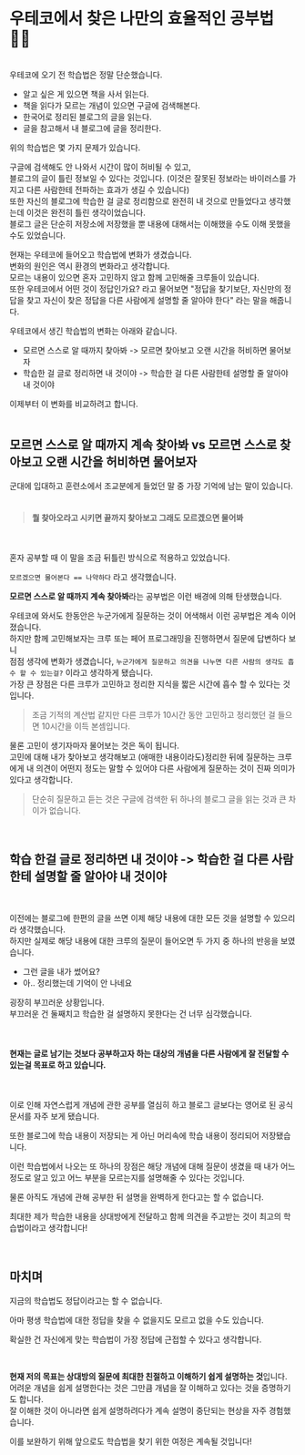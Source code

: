 # 우테코에서 찾은 나만의 효율적인 공부법 🧑‍🎓
<br>
우테코에 오기 전 학습법은 정말 단순했습니다.
<br>

* 알고 싶은 게 있으면 책을 사서 읽는다.
* 책을 읽다가 모르는 개념이 있으면 구글에 검색해본다.
* 한국어로 정리된 블로그의 글을 읽는다.
* 글을 참고해서 내 블로그에 글을 정리한다.

위의 학습법은 몇 가지 문제가 있습니다.

구글에 검색해도 안 나와서 시간이 많이 허비될 수 있고,<br>
블로그의 글이 틀린 정보일 수 있다는 것입니다. (이것은 잘못된 정보라는 바이러스를 가지고 다른 사람한테 전파하는 효과가 생길 수 있습니다)<br>
또한 자신의 블로그에 학습한 걸 글로 정리함으로 완전히 내 것으로 만들었다고 생각했는데 이것은 완전히 틀린 생각이었습니다.<br>
블로그 글은 단순히 저장소에 저장했을 뿐 내용에 대해서는 이해했을 수도 이해 못했을 수도 있었습니다.<br>

현재는 우테코에 들어오고 학습법에 변화가 생겼습니다.<br>
변화의 원인은 역시 환경의 변화라고 생각합니다.<br>
모르는 내용이 있으면 혼자 고민하지 않고 함께 고민해줄 크루들이 있습니다.<br>
또한 우테코에서 어떤 것이 정답인가요? 라고 물어보면 "정답을 찾기보단, 자신만의 정답을 찾고 자신이 찾은 정답을 다른 사람에게 설명할 줄 알아야 한다" 라는 말을 해줍니다.<br>

우테코에서 생긴 학습법의 변화는 아래와 같습니다.<br>
* 모르면 스스로 알 때까지 찾아봐 -> 모르면 찾아보고 오랜 시간을 허비하면 물어보자
* 학습한 걸 글로 정리하면 내 것이야 -> 학습한 걸 다른 사람한테 설명할 줄 알아야 내 것이야

이제부터 이 변화를 비교하려고 합니다.<br>
<br>

## 모르면 스스로 알 때까지 계속 찾아봐 vs 모르면 스스로 찾아보고 오랜 시간을 허비하면 물어보자

군대에 입대하고 훈련소에서 조교분에게 들었던 말 중 가장 기억에 남는 말이 있습니다.<br>
<br>

> #### 뭘 찾아오라고 시키면 끝까지 찾아보고 그래도 모르겠으면 물어봐

<br>

혼자 공부할 때 이 말을 조금 뒤틀린 방식으로 적용하고 있었습니다.<br>

```모르겠으면 물어본다 == 나약하다``` 라고 생각했습니다.

<b>모르면 스스로 알 때까지 계속 찾아봐</b>라는 공부법은 이런 배경에 의해 탄생했습니다.<br>

우테코에 와서도 한동안은 누군가에게 질문하는 것이 어색해서 이런 공부법은 계속 이어졌습니다.<br>
하지만 함께 고민해보자는 크루 또는 페어 프로그래밍을 진행하면서 질문에 답변하다 보니<br>
점점 생각에 변화가 생겼습니다, ```누군가에게 질문하고 의견을 나누면 다른 사람의 생각도 흡수 할 수 있는걸?``` 이라고 생각하게 됐습니다.<br>
가장 큰 장점은 다른 크루가 고민하고 정리한 지식을 짧은 시간에 흡수 할 수 있다는 것입니다.<br>

> 조금 기적의 계산법 같지만 다른 크루가 10시간 동안 고민하고 정리했던 걸 들으면 10시간을 이득 본셈입니다.<br>

물론 고민이 생기자마자 물어보는 것은 독이 됩니다.<br>
고민에 대해 내가 찾아보고 생각해보고 (애매한 내용이라도)정리한 뒤에 질문하는 크루에게 내 의견이 어떤지 정도는 말할 수 있어야 다른 사람에게 질문하는 것이 진짜 의미가 있다고 생각합니다.<br>

> 단순히 질문하고 듣는 것은 구글에 검색한 뒤 하나의 블로그 글을 읽는 것과 큰 차이가 없습니다.

<br>

## 학습 한걸 글로 정리하면 내 것이야 -> 학습한 걸 다른 사람한테 설명할 줄 알아야 내 것이야

<br>

이전에는 블로그에 한편의 글을 쓰면 이제 해당 내용에 대한 모든 것을 설명할 수 있으리라 생각했습니다.<br>
하지만 실제로 해당 내용에 대한 크루의 질문이 들어오면 두 가지 중 하나의 반응을 보였습니다.<br>

* 그런 글을 내가 썼어요?
* 아.. 정리했는데 기억이 안 나네요

굉장히 부끄러운 상황입니다.<br>
부끄러운 건 둘째치고 학습한 걸 설명하지 못한다는 건 너무 심각했습니다.<br>

<br>

#### 현재는 글로 남기는 것보다 공부하고자 하는 대상의 개념을 다른 사람에게 잘 전달할 수 있는걸 목표로 하고 있습니다.<br>

<br>

이로 인해 자연스럽게 개념에 관한 공부를 열심히 하고 블로그 글보다는 영어로 된 공식 문서를 자주 보게 됐습니다.

또한 블로그에 학습 내용이 저장되는 게 아닌 머리속에 학습 내용이 정리되어 저장됐습니다.

이런 학습법에서 나오는 또 하나의 장점은 해당 개념에 대해 질문이 생겼을 때 내가 어느 정도로 알고 있고 어느 부분을 모르는지를 설명해줄 수 있다는 것입니다.

물론 아직도 개념에 관해 공부한 뒤 설명을 완벽하게 한다고는 할 수 없습니다.

최대한 제가 학습한 내용을 상대방에게 전달하고 함께 의견을 주고받는 것이 최고의 학습법이라고 생각합니다!

<br>

## 마치며
지금의 학습법도 정답이라고는 할 수 없습니다.<br>

아마 평생 학습법에 대한 정답을 찾을 수 없을지도 모르고 없을 수도 있습니다.<br>

확실한 건 자신에게 맞는 학습법이 가장 정답에 근접할 수 있다고 생각합니다.<br>

<br>

<b>현재 저의 목표는 상대방의 질문에 최대한 친절하고 이해하기 쉽게 설명하는 것</b>입니다.<br>
어려운 개념을 쉽게 설명한다는 것은 그만큼 개념을 잘 이해하고 있다는 것을 증명하기도 합니다.<br>
잘 이해한 것이 아니라면 쉽게 설명하려다가 계속 설명이 중단되는 현상을 자주 경험했습니다.<br>

이를 보완하기 위해 앞으로도 학습법을 찾기 위한 여정은 계속될 것입니다!
